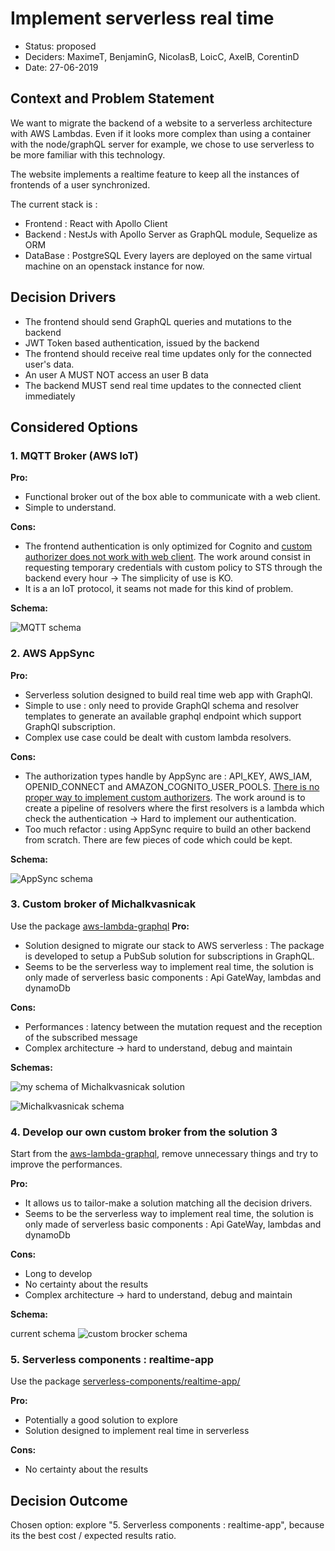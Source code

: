 # Implement serverless real time

* Status: proposed
* Deciders: MaximeT, BenjaminG, NicolasB, LoicC, AxelB, CorentinD
* Date: 27-06-2019


## Context and Problem Statement

We want to migrate the backend of a website to a serverless architecture with AWS Lambdas. Even if it looks more complex than using a container with the node/graphQL server for example, we chose to use serverless to be more familiar with this technology.

The website implements a realtime feature to keep all the instances of frontends of a user synchronized.

The current stack is :
* Frontend : React with Apollo Client
* Backend : NestJs with Apollo Server as GraphQL module, Sequelize as ORM
* DataBase : PostgreSQL
Every layers are deployed on the same virtual machine on an openstack instance for now.

## Decision Drivers

* The frontend should send GraphQL queries and mutations to the backend
* JWT Token based authentication, issued by the backend
* The frontend should receive real time updates only for the connected user's data.
* An user A MUST NOT access an user B data
* The backend MUST send real time updates to the connected client immediately

## Considered Options

### 1. MQTT Broker (AWS IoT)

**Pro:**

* Functional broker out of the box able to communicate with a web client.
* Simple to understand.

**Cons:**

* The frontend authentication is only optimized for Cognito and
 [custom authorizer does not work with web client](https://github.com/aws/aws-iot-device-sdk-js/issues/169).
The work around consist in requesting temporary credentials with custom policy to STS through the backend every hour 
&rarr; The simplicity of use is KO.   
* It is a an IoT protocol, it seams not made for this kind of problem.

**Schema:**

![MQTT schema](Schema_serverless_pubsub_mqtt.png)

### 2. AWS AppSync

**Pro:**

* Serverless solution designed to build real time web app with GraphQl.
* Simple to use : only need to provide GraphQl schema and resolver templates to generate an available graphql endpoint 
which support GraphQl subscription.
* Complex use case could be dealt with custom lambda resolvers.

**Cons:** 

* The authorization types handle by AppSync are : API_KEY, AWS_IAM, OPENID_CONNECT and AMAZON_COGNITO_USER_POOLS.
 [There is no proper way to implement custom authorizers](https://github.com/aws/aws-appsync-community/issues/2). 
 The work around is to create a pipeline of resolvers where the first resolvers is a lambda which check the authentication 
&rarr; Hard to implement our authentication.
* Too much refactor : using AppSync require to build an other backend from scratch. There are few pieces of code which could be kept.

**Schema:**

![AppSync schema](appsync_schema.png)

### 3. Custom broker of Michalkvasnicak

Use the package [aws-lambda-graphql](https://github.com/michalkvasnicak/aws-lambda-graphql)
**Pro:** 

* Solution designed to migrate our stack to AWS serverless :
 The package is developed to setup a PubSub solution for subscriptions in GraphQL.
* Seems to be the serverless way to implement real time, the solution is only made of serverless basic components : 
Api GateWay, lambdas and dynamoDb

**Cons:** 

* Performances : latency between the mutation request and the reception of the subscribed message
* Complex architecture &rarr; hard to understand, debug and maintain

**Schemas:**

![my schema of Michalkvasnicak solution](my_schema_of_Michalkvasnicak_solution.jpg)

![Michalkvasnicak schema](michalkvasnicak_schema.svg)

### 4. Develop our own custom broker from the solution 3

Start from the [aws-lambda-graphql](https://github.com/michalkvasnicak/aws-lambda-graphql), remove unnecessary things and try to improve the performances. 

**Pro:** 

* It allows us to tailor-make a solution matching all the decision drivers.
* Seems to be the serverless way to implement real time, the solution is only made of serverless basic components : 
Api GateWay, lambdas and dynamoDb

**Cons:** 

* Long to develop
* No certainty about the results
* Complex architecture &rarr; hard to understand, debug and maintain
 
**Schema:** 
 
 current schema
 ![custom brocker schema](DynamoDb_pubsub_serverless.png)
 
 ### 5. Serverless components : realtime-app
 
 Use the package [serverless-components/realtime-app/](https://github.com/serverless-components/realtime-app/)
 
 **Pro:** 
 
 * Potentially a good solution to explore
 * Solution designed to implement real time in serverless
 
 **Cons:** 
 
 * No certainty about the results

## Decision Outcome

Chosen option: explore "5. Serverless components : realtime-app", because its the best cost / expected results ratio.
